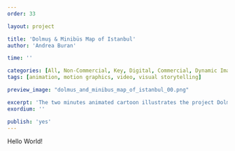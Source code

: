 ```yaml
---
order: 33

layout: project

title: 'Dolmuş & Minibüs Map of Istanbul'
author: 'Andrea Buran'

time: ''

categories: [All, Non-Commercial, Key, Digital, Commercial, Dynamic Image]
tags: [animation, motion graphics, video, visual storytelling]

preview_image: "dolmus_and_minibus_map_of_istanbul_00.png"

excerpt: 'The two minutes animated cartoon illustrates the project Dolmuş & Minibüs Map of Istanbul and promotes the related crowdfunding campaign.'
exordium: ''

publish: 'yes'
---
```


Hello World!